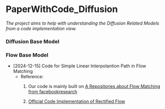 # PaperWithCode_Diffusion

*The project aims to help with understanding the Diffusion Related Models from a code implementation view.*

### Diffusion Base Model


### Flow Base Model
* [2024-12-15] Code for Simple Linear Interpolantion Path in Flow Matching
    * Reference: 
        1. Our code is mainly built on [A Repositories about Flow Matching from facebookresearch](https://github.com/facebookresearch/flow_matching?tab=readme-ov-file) 
        
        2. [Official Code Implementation of Rectified Flow](https://github.com/gnobitab/RectifiedFlow)